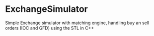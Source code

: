 # ExchangeSimulator
Simple Exchange simulator with matching engine, handling buy an sell orders (IOC and GFD) using the STL in C++
